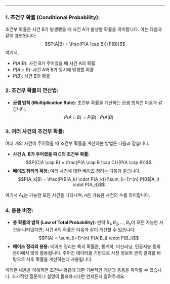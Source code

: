 
---

### 1. 조건부 확률 (Conditional Probability):

조건부 확률은 사건 B가 발생했을 때 사건 A가 발생할 확률을 의미합니다. 이는 다음과 같이 표현됩니다:$$P(A|B) = \frac{P(A \cap B)}{P(B)}$$
여기서,
- $P(A|B)$: 사건 B가 주어졌을 때 사건 A의 확률
- $P(A \cap B)$: 사건 A와 B가 동시에 발생할 확률
- $P(B)$: 사건 B의 확률

### 2. 조건부 확률의 연산법:

- **곱셈 법칙 (Multiplication Rule):** 조건부 확률을 계산하는 곱셈 법칙은 다음과 같습니다. $$P(A \cap B) = P(B) \cdot P(A|B)$$
### 3. 여러 사건의 조건부 확률:

여러 개의 사건이 주어졌을 때 조건부 확률을 계산하는 방법은 다음과 같습니다.

- **사건 A, B가 주어졌을 때 C의 조건부 확률:** $$P(C|A \cap B) = \frac{P(A \cap B \cap C)}{P(A \cap B)}$$
- **베이즈 정리의 확장:** 여러 사건에 대한 베이즈 정리는 다음과 같습니다. $$P(A_k|B) = \frac{P(B|A_k) \cdot P(A_k)}{\sum_{i=1}^{n} P(B$|A_i) \cdot P(A_i)}$$

여기서 $A_k$는 가능한 모든 사건을 나타내며, $n$은 가능한 사건의 수를 의미합니다.

### 4. 응용 버전:

- **총 확률의 법칙 (Law of Total Probability):** 만약 $B_1, B_2, ..., B_n$이 모든 가능한 사건을 나타낸다면, 사건 A의 확률은 다음과 같이 계산할 수 있습니다. $$P(A) = \sum_{i=1}^{n} P(A|B_i) \cdot P(B_i)$$
- **베이즈 정리의 응용:** 베이즈 정리는 특히 확률론, 통계학, 머신러닝, 인공지능 등의 분야에서 많이 활용됩니다. 주어진 데이터를 기반으로 사전 정보와 관측 결과를 바탕으로 사후 확률을 계산하는데 사용됩니다.

이러한 내용을 이해하면 조건부 확률에 대한 기본적인 개념과 응용을 파악할 수 있습니다. 추가적인 질문이나 설명이 필요하시다면 언제든지 알려주세요.